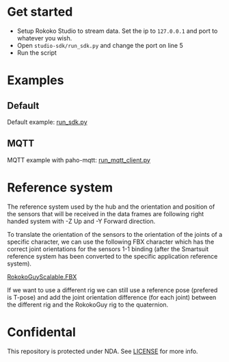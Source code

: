 # Get started

- Setup Rokoko Studio to stream data. Set the ip to `127.0.0.1` and port to whatever you wish.
- Open `studio-sdk/run_sdk.py` and change the port on line 5
- Run the script

# Examples

## Default

Default example: [run_sdk.py](studio-sdk/run_sdk.py)

## MQTT

MQTT example with paho-mqtt: [run_mqtt_client.py](studio-sdk/run_mqtt_client.py)

# Reference system

The reference system used by the hub and the orientation and position of the sensors that will be received in the data frames are following right handed system with -Z Up and -Y Forward direction.

To translate the orientation of the sensors to the orientation of the joints of a specific character, we can use the following FBX character which has the correct joint orientations for the sensors 1-1 binding (after the Smartsuit reference system has been converted to the specific application reference system).

[RokokoGuyScalable.FBX](fbx/RokokoGuyScalable.FBX)

If we want to use a different rig we can still use a reference pose (prefered is T-pose) and add the joint orientation difference (for each joint) between the different rig and the RokokoGuy rig to the quaternion.


# Confidental

This repository is protected under NDA. See [LICENSE](LICENSE.md) for more info.